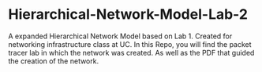 # Hierarchical-Network-Model-Lab-2
A expanded Hierarchical Network Model based on Lab 1.
Created for networking infrastructure class at UC.
In this Repo, you will find the packet tracer lab in which the network was created. 
As well as the PDF that guided the creation of the network.
